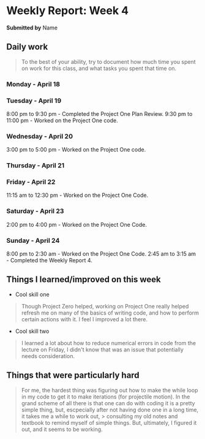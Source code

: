 Weekly Report: Week 4
=====================

**Submitted by** Name


Daily work
----------

> To the best of your ability, try to document how much time you spent on work for this class, and what tasks you spent that time on.  

### Monday - April 18

### Tuesday - April 19
8:00 pm to 9:30 pm - Completed the Project One Plan Review.
9:30 pm to 11:00 pm - Worked on the Project One code.

### Wednesday - April 20
3:00 pm to 5:00 pm - Worked on the Project One code.

### Thursday - April 21

### Friday - April 22
11:15 am to 12:30 pm - Worked on the Project One Code.

### Saturday - April 23
2:00 pm to 4:00 pm - Worked on the Project One Code.

### Sunday - April 24
8:00 pm to 2:30 am - Worked on the Project One Code.
2:45 am to 3:15 am - Completed the Weekly Report 4.


Things I learned/improved on this week
--------

* Cool skill one
> Though Project Zero helped, working on Project One really helped refresh me on many of the basics of writing code, and how to perform certain actions with it. 
> I feel I improved a lot there.

* Cool skill two
> I learned a lot about how to reduce numerical errors in code from the lecture on Friday, I didn't know that was an issue that potentially needs consideration.


Things that were particularly hard
------

> For me, the hardest thing was figuring out how to make the while loop in my code to get it to make iterations (for projectile motion). In the grand scheme
> of all there is that one can do with coding it is a pretty simple thing, but, escpecially after not having done one in a long time, it takes me a while to work out, > consulting my old notes and textbook to remind myself of simple things. But, ultimately, I figured it out, and it seems to be working. 





